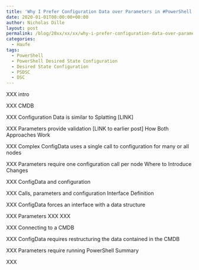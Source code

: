 ```yaml
---
title: 'Why I Prefer Configuration Data over Parameters in #PowerShell Desired State Configuration (#PSDSC)'
date: 2020-01-01T00:00:00+00:00
author: Nicholas Dille
layout: post
permalink: /blog/20xx/xx/xx/why-i-prefer-configuration-data-over-parameters-in-powershell-desired-state-configuration-psdsc/
categories:
  - Haufe
tags:
  - PowerShell
  - PowerShell Desired State Configuration
  - Desired State Configuration
  - PSDSC
  - DSC
---
```

XXX intro

XXX CMDB

<!--more-->

XXX Configuration Data is similar to Splatting [LINK]

XXX Parameters provide validation [LINK to earlier post]
How Both Approaches Work

XXX Complex ConfigData uses a single call to configuration for many or all nodes

XXX Parameters require one configuration call per node
Where to Introduce Changes

XXX ConfigData and configuration

XXX Calls, parameters and configuration
Interface Definition

XXX ConfigData forces an interface with a data structure

XXX Parameters XXX
XXX

XXX Connecting to a CMDB

XXX ConfigData requires restructuring the data contained in the CMDB

XXX Parameters require running PowerShell
Summary

XXX
